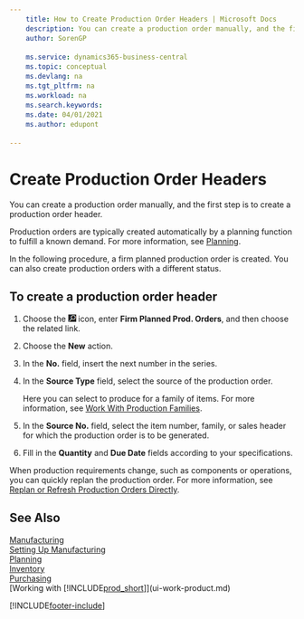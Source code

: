 ```yaml
---
    title: How to Create Production Order Headers | Microsoft Docs
    description: You can create a production order manually, and the first step is to create a production order header.
    author: SorenGP

    ms.service: dynamics365-business-central
    ms.topic: conceptual
    ms.devlang: na
    ms.tgt_pltfrm: na
    ms.workload: na
    ms.search.keywords:
    ms.date: 04/01/2021
    ms.author: edupont

---
```

# Create Production Order Headers
You can create a production order manually, and the first step is to create a production order header.

Production orders are typically created automatically by a planning function to fulfill a known demand. For more information, see [Planning](production-planning.md).   

In the following procedure, a firm planned production order is created. You can also create production orders with a different status.  

## To create a production order header  
1.  Choose the ![Lightbulb that opens the Tell Me feature](media/ui-search/search_small.png "Tell me what you want to do") icon, enter **Firm Planned Prod. Orders**, and then choose the related link.  
2.  Choose the **New** action.  
3.  In the **No.** field, insert the next number in the series.  
4.  In the **Source Type** field, select the source of the production order.

    Here you can select to produce for a family of items. For more information, see [Work With Production Families](production-how-work-family.md).
5.  In the **Source No.** field, select the item number, family, or sales header for which the production order is to be generated.  
6.  Fill in the **Quantity** and **Due Date** fields according to your specifications.  

When production requirements change, such as components or operations, you can quickly replan the production order. For more information, see [Replan or Refresh Production Orders Directly](production-how-to-replan-refresh-production-orders.md). 

## See Also  
[Manufacturing](production-manage-manufacturing.md)    
[Setting Up Manufacturing](production-configure-production-processes.md)  
[Planning](production-planning.md)      
[Inventory](inventory-manage-inventory.md)  
[Purchasing](purchasing-manage-purchasing.md)  
[Working with [!INCLUDE[prod_short](includes/prod_short.md)]](ui-work-product.md)


[!INCLUDE[footer-include](includes/footer-banner.md)]